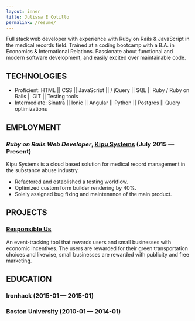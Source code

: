```yaml
---
layout: inner
title: Julissa E Cotillo
permalink: /resume/
---
```

Full stack web developer with experience with Ruby on Rails & JavaScript in the medical records field. Trained at a coding bootcamp with a B.A. in Economics & International Relations. Passionate about functional and modern software development, and easily excited over maintainable code.

## TECHNOLOGIES

  - Proficient:
    HTML || CSS || JavaScript || / jQuery || SQL || Ruby /  Ruby on Rails || GIT  || Testing tools  
  - Intermediate:
    Sinatra || Ionic || Angular || Python || Postgres || Query optimizations

## EMPLOYMENT

### *Ruby on Rails Web Developer*, [Kipu Systems](http://kipusystems.com/) (July 2015 — Present)

Kipu Systems is a cloud based solution for medical record management in the substance abuse industry.   
  - Refactored and established a testing workflow.
  - Optimized custom form builder rendering by 40%.
  - Solely assigned bug fixing and maintenance of the main product.



## PROJECTS

### [Responsible Us](https://responsibleus.herokuapp.com/)

An event-tracking tool that rewards users and small businesses with economic  incentives. The users are rewarded for their green transportation choices and  likewise, small businesses are rewarded with publicity and free marketing.


## EDUCATION

### Ironhack (2015-01 — 2015-01)

### Boston University (2010-01 — 2014-01)
